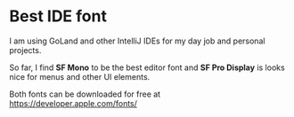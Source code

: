 # Best IDE font

I am using GoLand and other IntelliJ IDEs for my day job and personal projects.

So far, I find **SF Mono** to be the best editor font and **SF Pro Display** is looks nice for menus and other UI elements.

Both fonts can be downloaded for free at https://developer.apple.com/fonts/
